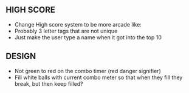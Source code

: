 HIGH SCORE 
----------

- Change High score system to be more arcade like:
- Probably 3 letter tags that are not unique
- Just make the user type a name when it got into the top 10

DESIGN
------
- Not green to red on the combo timer (red danger signifier)
- Fill white balls with current combo meter so that when they fill they break, but then keep filled?

